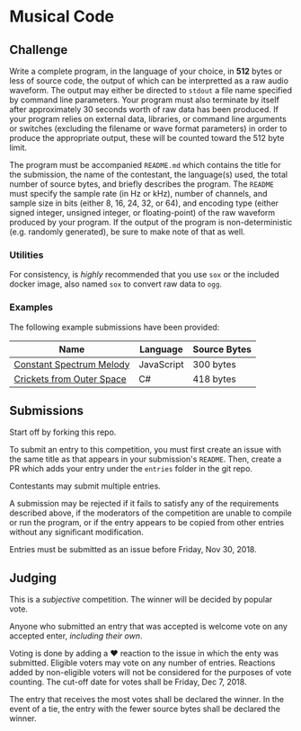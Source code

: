 # Musical Code

## Challenge

Write a complete program, in the language of your choice, in **512** bytes or less of source code, the output of which can be interpretted as a raw audio waveform. The output may either be directed to `stdout` a file name specified by command line parameters. Your program must also terminate by itself after approximately 30 seconds worth of raw data has been produced. If your program relies on external data, libraries, or command line arguments or switches (excluding the filename or wave format parameters) in order to produce the appropriate output, these will be counted toward the 512 byte limit.

The program must be accompanied `README.md` which contains the title for the submission, the name of the contestant, the language(s) used, the total number of source bytes, and briefly describes the program. The `README` must specify the sample rate (in Hz or kHz), number of channels, and sample size in bits (either 8, 16, 24, 32, or 64), and encoding type (either signed integer, unsigned integer, or floating-point) of the raw waveform produced by your program. If the output of the program is non-deterministic (e.g. randomly generated), be sure to make note of that as well.

### Utilities

For consistency, is *highly* recommended that you use `sox` or the included docker image, also named `sox` to convert raw data to `ogg`.

### Examples

The following example submissions have been provided:

| Name | Language | Source Bytes |
|-|-|-|
| [Constant Spectrum Melody](examples/js/README.md) | JavaScript | 300 bytes |
| [Crickets from Outer Space](examples/cs/README.md) | C# | 418 bytes |

## Submissions

Start off by forking this repo.

To submit an entry to this competition, you must first create an issue with the same title as that appears in your submission's `README`. Then, create a PR which adds your entry under the `entries` folder in the git repo.

Contestants may submit multiple entries.

A submission may be rejected if it fails to satisfy any of the requirements described above, if the moderators of the competition are unable to compile or run the program, or if the entry appears to be copied from other entries without any significant modification. 

Entries must be submitted as an issue before Friday, Nov 30, 2018.

## Judging

This is a *subjective* competition. The winner will be decided by popular vote.

Anyone who submitted an entry that was accepted is welcome vote on any accepted enter, *including their own*.

Voting is done by adding a ❤️ reaction to the issue in which the enty was submitted. Eligible voters may vote on any number of entries. Reactions added by non-eligible voters will not be considered for the purposes of vote counting. The cut-off date for votes shall be Friday, Dec 7, 2018.

The entry that receives the most votes shall be declared the winner. In the event of a tie, the entry with the fewer source bytes shall be declared the winner.
